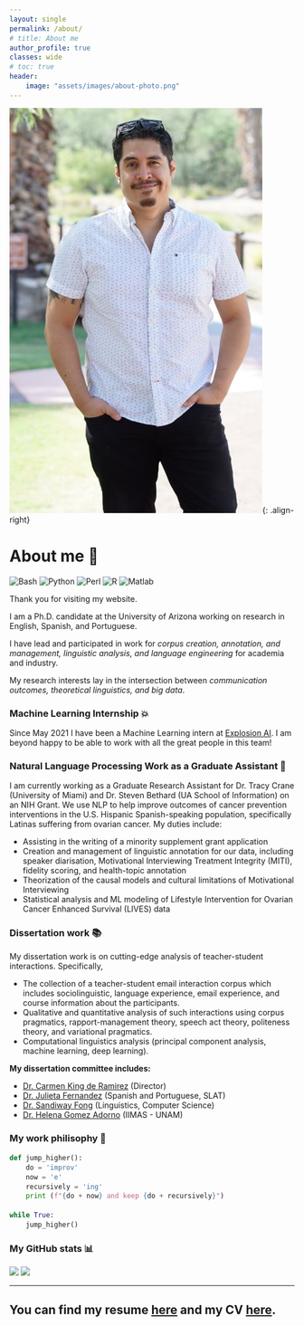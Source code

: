 ```yaml
---
layout: single
permalink: /about/
# title: About me
author_profile: true
classes: wide
# toc: true
header:
    image: "assets/images/about-photo.png"
---
```

[]() <!-- Quick hack to avoid title doubbling after title omission in header -->

![image-right](/assets/images/me-photo-2021.png){: .align-right}


# About me 🦗

![Bash](https://img.shields.io/badge/Bash-%7C-green) ![Python](https://img.shields.io/badge/Python-%7C-0%2C%2022%2C%20100) ![Perl](https://img.shields.io/badge/Perl-%7C-blue) ![R](https://img.shields.io/badge/R-%7C-red) ![Matlab](https://img.shields.io/badge/Matlab-%7C-orange)

Thank you for visiting my website.

I am a Ph.D. candidate at the University of Arizona working on research in English, Spanish, and Portuguese.

I have lead and participated in work for *corpus creation, annotation, and management, linguistic analysis, and language engineering* for academia and industry.

My research interests lay in the intersection between *communication outcomes, theoretical linguistics, and big data*.


### Machine Learning Internship 💥

Since May 2021 I have been a Machine Learning intern at [Explosion AI](https://explosion.ai/). I am beyond happy to be able to work with all the great people in this team!


### Natural Language Processing Work as a Graduate Assistant 🤖

I am currently working as a Graduate Research Assistant for Dr. Tracy Crane (University of Miami) and Dr. Steven Bethard (UA School of Information) on an NIH Grant. We use NLP to help improve outcomes of cancer prevention interventions in the U.S. Hispanic Spanish-speaking population, specifically Latinas suffering from ovarian cancer. My duties include:
* Assisting in the writing of a minority supplement grant application
* Creation and management of linguistic annotation for our data, including speaker diarisation, Motivational Interviewing Treatment Integrity (MITI), fidelity scoring, and health-topic annotation
* Theorization of the causal models and cultural limitations of Motivational Interviewing
* Statistical analysis and ML modeling of Lifestyle Intervention for Ovarian Cancer Enhanced Survival (LIVES) data


### Dissertation work 📚

My dissertation work is on cutting-edge analysis of teacher-student interactions. Specifically,

- The collection of a teacher-student email interaction corpus which includes sociolinguistic, language experience, email experience, and course information about the participants.
- Qualitative and quantitative analysis of such interactions using corpus pragmatics, rapport-management theory, speech act theory,  politeness theory, and variational pragmatics.
- Computational linguistics analysis (principal component analysis, machine learning, deep learning).

**My dissertation committee includes:**
- [Dr. Carmen King de Ramirez](https://carmenkingramirez.com/) (Director)
- [Dr. Julieta Fernandez](https://julietafernandez.faculty.arizona.edu/) (Spanish and Portuguese, SLAT)
- [Dr. Sandiway Fong](http://www.u.arizona.edu/~sandiway/) (Linguistics, Computer Science)
- [Dr. Helena Gomez Adorno](https://www.linkedin.com/in/helena-gomez-adorno-31930524/?originalSubdomain=mx) (IIMAS - UNAM)


### My work philisophy 💼

```python
def jump_higher():
    do = 'improv'
    now = 'e'
    recursively = 'ing'
    print (f"{do + now} and keep {do + recursively}")

while True:
    jump_higher()
```


### My GitHub stats 📊

![](https://github-readme-stats.vercel.app/api?username=damian-romero&show_icons=true&theme=dark) ![](https://github-readme-stats.vercel.app/api/top-langs/?username=damian-romero&layout=compact&theme=dark)

---------


## You can find my resume [here](https://github.com/damian-romero/damian-romero.github.io/blob/master/files/Resume(online)_DamianRomero.pdf) and my CV [here](https://github.com/damian-romero/damian-romero.github.io/blob/master/files/CV(online)_DamianRomero.pdf).
